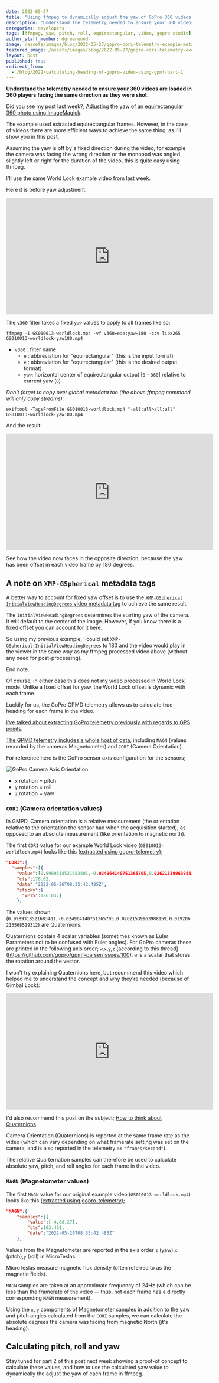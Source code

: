 ```yaml
---
date: 2022-05-27
title: "Using ffmpeg to dynamically adjust the yaw of GoPro 360 videos (Part 1)"
description: "Understand the telemetry needed to ensure your 360 videos are loaded in 360 players facing the same direction as they were shot."
categories: developers
tags: [ffmpeg, yaw, pitch, roll, equirectangular, video, gopro studio]
author_staff_member: dgreenwood
image: /assets/images/blog/2022-05-27/gopro-cori-telemetry-example-meta.jpg
featured_image: /assets/images/blog/2022-05-27/gopro-cori-telemetry-example-sm.jpg
layout: post
published: true
redirect_from:
  - /blog/2022/calculating-heading-of-gopro-video-using-gpmf-part-1
---
```


**Understand the telemetry needed to ensure your 360 videos are loaded in 360 players facing the same direction as they were shot.**

Did you see my post last week?; [Adjusting the yaw of an equirectangular 360 photo using ImageMagick](/blog/adjusting-yaw-equirectangular-images).

The example used extracted equirectangular frames. However, in the case of videos there are more efficient ways to achieve the same thing, as I'll show you in this post.

Assuming the yaw is off by a fixed direction during the video, for example the camera was facing the wrong direction or the monopod was angled slightly left or right for the duration of the video, this is quite easy using ffmpeg.

I'll use the same World Lock example video from last week.

Here it is before yaw adjustment:

<iframe width="560" height="315" src="https://www.youtube-nocookie.com/embed/3Hces_LyGZU" title="YouTube video player" frameborder="0" allow="accelerometer; autoplay; clipboard-write; encrypted-media; gyroscope; picture-in-picture" allowfullscreen></iframe>

The `v360` filter takes a fixed `yaw` values to apply to all frames like so;

```shell
ffmpeg -i GS010013-worldlock.mp4 -vf v360=e:e:yaw=180 -c:v libx265 GS010013-worldlock-yaw180.mp4
```

* `v360` : filter name
  * `e` : abbreviation for "equirectangular" (this is the input format)
  * `e` : abbreviation for "equirectangular" (this is the desired output format)
  * `yaw`: horizontal center of equirectangular output [`0` - `360`] relative to current yaw (`0`)

_Don't forget to copy over global metadata too (the above ffmpeg command will only copy streams):_

```shell
exiftool -TagsFromFile GS010013-worldlock.mp4 "-all:all>all:all" GS010013-worldlock-yaw180.mp4
```

And the result:

<iframe width="560" height="315" src="https://www.youtube-nocookie.com/embed/sBFqLfqVLQQ" title="YouTube video player" frameborder="0" allow="accelerometer; autoplay; clipboard-write; encrypted-media; gyroscope; picture-in-picture" allowfullscreen></iframe>

See how the video now faces in the opposite direction, because the yaw has been offset in each video frame by 180 degrees.

## A note on `XMP-GSpherical` metadata tags

A better way to account for fixed yaw offset is to use the [`XMP-GSpherical` `InitialViewHeadingDegrees` video metadata tag](https://exiftool.org/TagNames/XMP.html#GSpherical) to achieve the same result.

The `InitialViewHeadingDegrees` determines the starting yaw of the camera. It will default to the center of the image. However, if you know there is a fixed offset you can account for it here.

So using my previous example, I could set `XMP-GSpherical:InitialViewHeadingDegrees` to 180  and the video would play in the viewer in the same way as my ffmpeg processed video above (without any need for post-processing). 

End note.

Of course, in either case this does not my video processed in World Lock mode. Unlike a fixed offset for yaw, the World Lock offset is dynamic with each frame.

Luckily for us, the GoPro GPMD telemetry allows us to calculate true heading for each frame in the video. 

[I've talked about extracting GoPro telemetry previously with regards to GPS points](/blog/gopro-telemetry-exporter-getting-started).

[The GPMD telemetry includes a whole host of data](/blog/evolution-of-gopro-camera-sensors-gpmf), including `MAGN` (values recorded by the cameras Magnetometer) and `CORI` (Camera Orientation).

For reference here is the GoPro sensor axis configuration for the sensors;

<img class="img-fluid" src="/assets/images/blog/2022-05-27/CameraIMUOrientationSM.png" alt="GoPro Camera Axis Orientation" title="GoPro Camera Axis Orientation" />

* `x` rotation = pitch
* `y` rotation = roll
* `z` rotation = yaw

### `CORI` (Camera orientation values)

In GMPD, Camera orientation is a relative measurement (the orientation relative to the orientation the sensor had when the acquisition started), as opposed to an absolute measurement (like orientation to magnetic north).

The first `CORI` value for our example World Lock video (`GS010013-worldlock.mp4`) looks like this ([extracted using gopro-telemetry](/blog/gopro-telemetry-exporter-getting-started));

```json
"CORI":{
  "samples":[{
    "value":[0.9989318521683401,-0.024964140751365705,0.02621539963988159,0.029206213568529312],
    "cts":176.62,
    "date":"2022-05-26T08:35:42.485Z",
    "sticky":{
      "VPTS":1261037}
    },
```

The values shown (`0.9989318521683401,-0.024964140751365705,0.02621539963988159,0.029206213568529312`) are Quaternions.

Quaternions contain 4 scalar variables  (sometimes known as Euler Parameters not to be confused with Euler angles). For GoPro cameras these are printed in the following axis order; `w`,`x`,`y`,`z` (according to this thread](https://github.com/gopro/gpmf-parser/issues/100). `w` is a scalar that stores the rotation around the vector.

I won't try explaining Quaternions here, but recommend this video which helped me to understand the concept and why they're needed (because of Gimbal Lock):

<iframe width="560" height="315" src="https://www.youtube-nocookie.com/embed/zjMuIxRvygQ" title="YouTube video player" frameborder="0" allow="accelerometer; autoplay; clipboard-write; encrypted-media; gyroscope; picture-in-picture" allowfullscreen></iframe>

I'd also recommend this post on the subject; [How to think about Quaternions](https://scriptinghelpers.org/blog/how-to-think-about-quaternions).

Camera Orientation (Quaternions) is reported at the same frame rate as the video (which can vary depending on what framerate setting was set on the camera, and is also reported in the telemetry as `"frames/second"`).

The relative Quarternation samples can therefore be used to calculate absolute yaw, pitch, and roll angles for each frame in the video.

### `MAGN` (Magnetometer values)

The first `MAGN` value for our original example video (`GS010013-worldlock.mp4`) looks like this ([extracted using gopro-telemetry](/blog/gopro-telemetry-exporter-getting-started));


```json
"MAGN":{
	"samples":[{
		"value":[-4,88,27],
		"cts":163.461,
		"date":"2022-05-26T08:35:42.485Z"
	},
```

Values from the Magnetometer are reported in the axis order `z` (yaw),`x` (pitch),`y` (roll) in MicroTeslas. 

MicroTeslas measure magnetic flux density (often referred to as the magnetic fields).

`MAGN` samples are taken at an approximate frequency of 24Hz (which can be less than the framerate of the video -- thus, not each frame has a directly corresponding `MAGN` measurement).

Using the `x`, `y` components of Magnetometer samples in addition to the yaw and pitch angles calculated from the `CORI` samples, we can calculate the absolute degrees the camera was facing from magnetic North (it's heading).

## Calculating pitch, roll and yaw

Stay tuned for part 2 of this post next week showing a proof-of concept to calculate these values, and how to use the calculated yaw value to dynamically the adjust the yaw of each frame in ffmpeg.